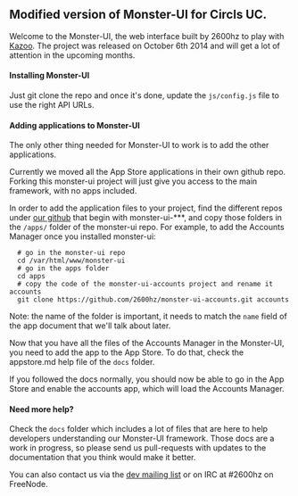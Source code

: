 ## Modified version of Monster-UI for Circls UC.

Welcome to the Monster-UI, the web interface built by 2600hz to play with [Kazoo](http://github.com/2600hz/kazoo). The project was released on October 6th 2014 and will get a lot of attention in the upcoming months.

#### Installing Monster-UI
Just git clone the repo and once it's done, update the `js/config.js` file to use the right API URLs.

#### Adding applications to Monster-UI
The only other thing needed for Monster-UI to work is to add the other applications. 

Currently we moved all the App Store applications in their own github repo. Forking this monster-ui project will just give you access to the main framework, with no apps included. 

In order to add the application files to your project, find the different repos under [our github](http://github.com/2600hz) that begin with monster-ui-***, and copy those folders in the `/apps/` folder of the monster-ui repo. For example, to add the Accounts Manager once you installed monster-ui:

```
  # go in the monster-ui repo
  cd /var/html/www/monster-ui
  # go in the apps folder
  cd apps
  # copy the code of the monster-ui-accounts project and rename it accounts
  git clone https://github.com/2600hz/monster-ui-accounts.git accounts
```

Note: the name of the folder is important, it needs to match the `name` field of the app document that we'll talk about later.

Now that you have all the files of the Accounts Manager in the Monster-UI, you need to add the app to the App Store. To do that, check the appstore.md help file of the `docs` folder.

If you followed the docs normally, you should now be able to go in the App Store and enable the accounts app, which will load the Accounts Manager. 

#### Need more help?
Check the `docs` folder which includes a lot of files that are here to help developers understanding our Monster-UI framework. Those docs are a work in progress, so please send us pull-requests with updates to the documentation that you think would make it better.

You can also contact us via the [dev mailing list](https://groups.google.com/forum/?fromgroups#!forum/2600hz-dev) or on IRC at #2600hz on FreeNode. 


